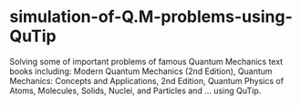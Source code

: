 # simulation-of-Q.M-problems-using-QuTip
Solving some of important problems of famous Quantum Mechanics text books including: Modern Quantum Mechanics (2nd Edition), Quantum Mechanics: Concepts and Applications, 2nd Edition, Quantum Physics of Atoms, Molecules, Solids, Nuclei, and Particles and ... using QuTip.
